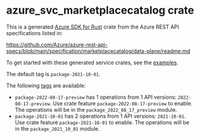 # azure_svc_marketplacecatalog crate

This is a generated [Azure SDK for Rust](https://github.com/Azure/azure-sdk-for-rust) crate from the Azure REST API specifications listed in:

https://github.com/Azure/azure-rest-api-specs/blob/main/specification/marketplacecatalog/data-plane/readme.md

To get started with these generated service crates, see the [examples](https://github.com/Azure/azure-sdk-for-rust/blob/main/services/README.md#examples).

The default tag is `package-2021-10-01`.

The following [tags](https://github.com/Azure/azure-sdk-for-rust/blob/main/services/tags.md) are available:

- `package-2022-08-17-preview` has 1 operations from 1 API versions: `2022-08-17-preview`. Use crate feature `package-2022-08-17-preview` to enable. The operations will be in the `package_2022_08_17_preview` module.
- `package-2021-10-01` has 2 operations from 1 API versions: `2021-10-01`. Use crate feature `package-2021-10-01` to enable. The operations will be in the `package_2021_10_01` module.